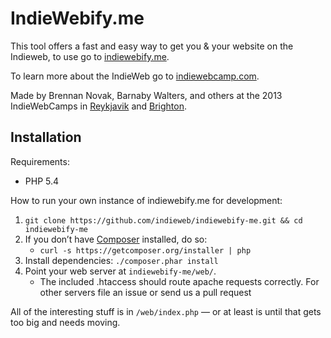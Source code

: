 # IndieWebify.me

This tool offers a fast and easy way to get you & your website on the Indieweb, to use go to [indiewebify.me](http://indiewebify.me).

To learn more about the IndieWeb go to [indiewebcamp.com](http://indiewebcamp.com).

Made by Brennan Novak, Barnaby Walters, and others at the 2013 IndieWebCamps in [Reykjavik](http://indiewebcamp.com/2013/#Remote_Indiewebcamp_Parties) and [Brighton](http://indiewebcamp.com/2013/UK).

## Installation

Requirements:

* PHP 5.4

How to run your own instance of indiewebify.me for development:

1. `git clone https://github.com/indieweb/indiewebify-me.git && cd indiewebify-me`
1. If you don’t have [Composer](https://getcomposer.org) installed, do so:
	* `curl -s https://getcomposer.org/installer | php`
1. Install dependencies: `./composer.phar install`
1. Point your web server at `indiewebify-me/web/`.
	* The included .htaccess should route apache requests correctly. For other servers file an issue or send us a pull request

All of the interesting stuff is in `/web/index.php` — or at least is until that gets too big and needs moving.


